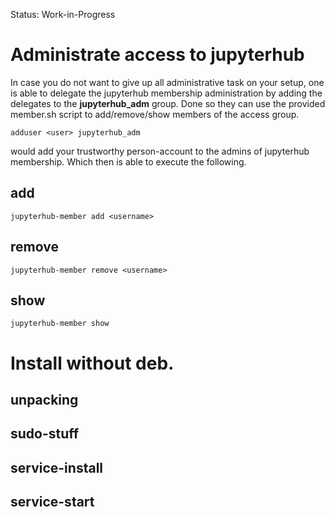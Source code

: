 
Status: Work-in-Progress

# Administrate access to jupyterhub

In case you do not want to give up all administrative task on your setup, one is able to delegate the jupyterhub membership administration by adding the delegates to the **jupyterhub_adm** group. Done so they can use the provided member.sh script to add/remove/show members of the access group.

```
adduser <user> jupyterhub_adm
```

would add your trustworthy person-account to the admins of jupyterhub membership. Which then is able to execute the following.

## add
```
jupyterhub-member add <username>
```

## remove
```
jupyterhub-member remove <username>
```

## show
```
jupyterhub-member show
```

# Install without deb.

## unpacking

## sudo-stuff

## service-install

## service-start

